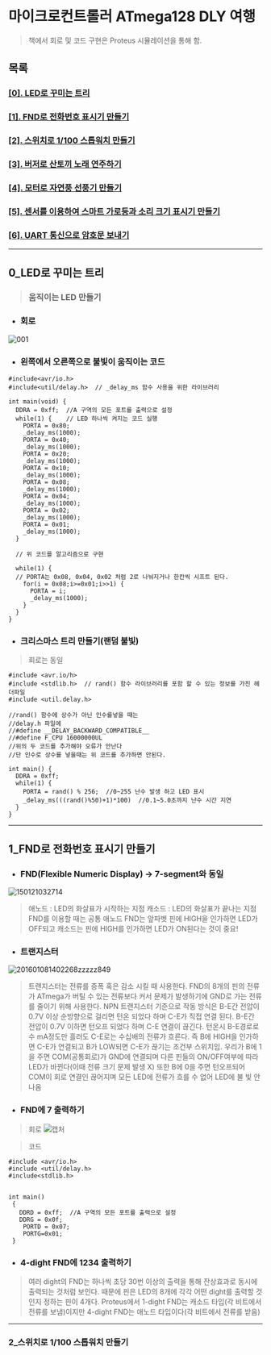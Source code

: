 # 마이크로컨트롤러 ATmega128 DLY 여행
> 책에서 회로 및 코드 구현은 Proteus 시뮬레이션을 통해 함.
## 목록
### [\[0\]. LED로 꾸미는 트리](#0_led로-꾸미는-트리)
### [\[1\]. FND로 전화번호 표시기 만들기](#1_FND로-전화번호-표시기-만들기)
### [\[2\]. 스위치로 1/100 스톱워치 만들기](#2_스위치로-1/100-스톱워치-만들기)
### [\[3\]. 버저로 산토끼 노래 연주하기]()
### [\[4\]. 모터로 자연풍 선풍기 만들기]()
### [\[5\]. 센서를 이용하여 스마트 가로등과 소리 크기 표시기 만들기]()
### [\[6\]. UART 통신으로 암호문 보내기]()
***

## 0_LED로 꾸미는 트리
> ### 움직이는 LED 만들기
* ### 회로
![001](https://user-images.githubusercontent.com/68007145/110215477-5dbdc980-7eed-11eb-8189-7591e14fd63d.PNG)

* ### 왼쪽에서 오른쪽으로 불빛이 움직이는 코드
```
#include<avr/io.h> 
#include<util/delay.h>  // _delay_ms 함수 사용을 위한 라이브러리

int main(void) {
  DDRA = 0xff;  //A 구역의 모든 포트를 출력으로 설정
  while(1) {    // LED 하나씩 켜지는 코드 실행
    PORTA = 0x80;
    _delay_ms(1000);
    PORTA = 0x40;
    _delay_ms(1000);
    PORTA = 0x20;
    _delay_ms(1000);
    PORTA = 0x10;
    _delay_ms(1000);
    PORTA = 0x08;
    _delay_ms(1000);
    PORTA = 0x04;
    _delay_ms(1000);
    PORTA = 0x02;
    _delay_ms(1000);
    PORTA = 0x01;
    _delay_ms(1000);
  }
  
  // 위 코드를 알고리즘으로 구현
  
  while(1) {
  // PORTA는 0x08, 0x04, 0x02 처럼 2로 나눠지거나 한칸씩 시프트 된다.
    for(i = 0x08;i>=0x01;i>>1) {
      PORTA = i;
      _delay_ms(1000);
    }
  }
}
```
* ### 크리스마스 트리 만들기(랜덤 불빛)
> 회로는 동일
```
#include <avr.io/h>
#include <stdlib.h>  // rand() 함수 라이브러리를 포함 할 수 있는 정보를 가진 헤더파일
#include <util.delay.h>

//rand() 함수에 상수가 아닌 인수를넣을 때는 
//delay.h 파일에 
//#define __DELAY_BACKWARD_COMPATIBLE__
//#define F_CPU 16000000UL
//위의 두 코드를 추가해야 오류가 안난다
//단 인수로 상수를 넣을때는 위 코드를 추가하면 안된다.

int main() {
  DDRA = 0xff;
  while(1) {
    PORTA = rand() % 256;  //0~255 난수 발생 하고 LED 표시
    _delay_ms(((rand()%50)+1)*100)  //0.1~5.0초까지 난수 시간 지연
  }
}
```
***
## 1_FND로 전화번호 표시기 만들기
* ### FND(Flexible Numeric Display) -> 7-segment와 동일
![150121032714](https://user-images.githubusercontent.com/68007145/110227161-b4042a00-7f38-11eb-9cd2-37735dbd9f24.png)
> 애노드 : LED의 화살표가 시작하는 지점
> 캐소드 : LED의 화살표가 끝나는 지점
> FND를 이용할 때는 공통 애노드 FND는 앞파벳 핀에 HIGH을 인가하면 LED가 OFF되고 캐소드는 핀에 HIGH를 인가하면 LED가 ON된다는 것이 중요!

* ### 트랜지스터
![201601081402268zzzzz849](https://user-images.githubusercontent.com/68007145/110227316-3fca8600-7f3a-11eb-9f6c-d942ecc30237.jpg)
> 트랜지스터는 전류를 증폭 혹은 감소 시킬 때 사용한다.
> FND의 8개의 핀의 전류가 ATmega가 버틸 수 있는 전류보다 커서 문제가 발생하기에 GND로 가는 전류를 줄이기 위해 사용한다.
> NPN 트랜지스터 기준으로 작동 방식은
> B-E간 전압이 0.7V 이상 순방향으로 걸리면 턴온 되었다 하며 C-E가 직접 연결 된다.
> B-E간 전압이 0.7V 이하면 턴오프 되었다 하며 C-E 연결이 끊긴다.
> 턴온시 B-E경로로 수 mA정도만 흘러도 C-E로는 수십배의 전류가 흐른다. 
> 즉 B에 HIGH을 인가하면 C-E가 연결되고 B가 LOW되면 C-E가 끊기는 조건부 스위치임.
> 우리가 B에 1을 주면 COM(공통회로)가 GND에 연결되며 다른 핀들의 ON/OFF여부에 따라 LED가 바뀐다(이때 전류 크기 문제 발생 X)
> 또한 B에 0을 주면 턴오프되어 COM이 회로 연결인 끊어지며 모든 LED에 전류가 흐를 수 없어 LED에 불 빛 안나옴
* ### FND에 7 출력하기
> 회로
![캡처](https://user-images.githubusercontent.com/68007145/110227540-c54f3580-7f3c-11eb-8ca9-e080cf571fd6.PNG)

> 코드
```
#include <avr/io.h>
#include <util/delay.h>
#include<stdlib.h>


int main()
 { 
   DDRD = 0xff;  //A 구역의 모든 포트를 출력으로 설정
   DDRG = 0x0f;
    PORTD = 0x07;
    PORTG=0x01;
 }
```

* ### 4-dight FND에 1234 출력하기
> 여러 dight의 FND는 하나씩 초당 30번 이상의 출력을 통해 잔상효과로 동시에 출력되는 것처럼 보인다.
> 때문에 핀은 LED의 8개에 각각 어떤 dight를 출력할 것인지 정하는 핀이 4개다.
> Proteus에서 1-dight FND는 캐소드 타입(각 비트에서 전류를 보냄)이지만 4-dight FND는 애노드 타입이다(각 비트에서 전류를 받음)

***

### 2_스위치로 1/100 스톱워치 만들기
